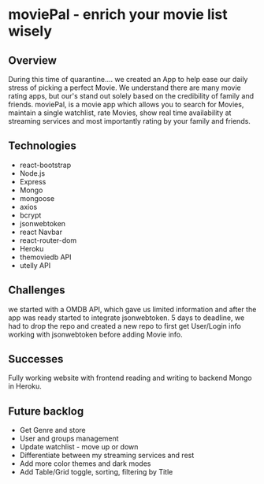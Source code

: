 # moviePal - enrich your movie list wisely

## Overview

During this time of quarantine.... we created an App to help ease our daily stress of picking a perfect Movie. We understand there are many movie rating apps, but our's stand out solely based on the credibility of family and friends. moviePal, is a movie app which allows you to search for Movies, maintain a single watchlist, rate Movies, show real time availability at streaming services and most importantly rating by your family and friends.


## Technologies

* react-bootstrap
* Node.js
* Express
* Mongo
* mongoose
* axios
* bcrypt
* jsonwebtoken
* react Navbar
* react-router-dom
* Heroku
* themoviedb API
* utelly API


## Challenges

we started with a OMDB API, which gave us limited information and after the app was ready started to integrate jsonwebtoken. 
5 days to deadline, we had to drop the repo and created a new repo to first get User/Login info working with jsonwebtoken before adding Movie info. 


## Successes

Fully working website with frontend reading and writing to backend Mongo in Heroku.


## Future backlog

* Get Genre and store
* User and groups management
* Update watchlist - move up or down
* Differentiate between my streaming services and rest
* Add more color themes and dark modes
* Add Table/Grid toggle, sorting, filtering by Title
